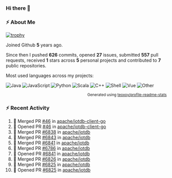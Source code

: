 ### Hi there 👋

### :zap: About Me

[![trophy](https://github-profile-trophy.vercel.app/?username=HTHou&theme=onedark)](https://github.com/ryo-ma/github-profile-trophy)
   
Joined Github **5** years ago.

Since then I pushed **626** commits, opened **27** issues, submitted **557** pull requests, received **1** stars across **5** personal projects and contributed to **7** public repositories.

Most used languages across my projects:

![Java](https://img.shields.io/static/v1?style=flat-square&label=%E2%A0%80&color=555&labelColor=%23b07219&message=Java%EF%B8%B194.4%25)
![JavaScript](https://img.shields.io/static/v1?style=flat-square&label=%E2%A0%80&color=555&labelColor=%23f1e05a&message=JavaScript%EF%B8%B11.4%25)
![Python](https://img.shields.io/static/v1?style=flat-square&label=%E2%A0%80&color=555&labelColor=%233572A5&message=Python%EF%B8%B10.7%25)
![Scala](https://img.shields.io/static/v1?style=flat-square&label=%E2%A0%80&color=555&labelColor=%23c22d40&message=Scala%EF%B8%B10.6%25)
![C++](https://img.shields.io/static/v1?style=flat-square&label=%E2%A0%80&color=555&labelColor=%23f34b7d&message=C%2B%2B%EF%B8%B10.6%25)
![Shell](https://img.shields.io/static/v1?style=flat-square&label=%E2%A0%80&color=555&labelColor=%2389e051&message=Shell%EF%B8%B10.4%25)
![Vue](https://img.shields.io/static/v1?style=flat-square&label=%E2%A0%80&color=555&labelColor=%2341b883&message=Vue%EF%B8%B10.3%25)
![Other](https://img.shields.io/static/v1?style=flat-square&label=%E2%A0%80&color=555&labelColor=%23ededed&message=Other%EF%B8%B11.2%25)

<p align="right"><sub>Generated using <a href="https://github.com/marketplace/actions/profile-readme-stats">teoxoy/profile-readme-stats</a></sub></p>


<!--![](https://github.com/HTHou/HTHou/blob/output/github-contribution-grid-snake.svg)-->

<!--![Haonan Hou's github stats](https://github-readme-stats.vercel.app/api?username=HTHou&count_private=true&show_icons=true&theme=onedark)-->

<!--![Haonan Hou's wakatime stats](https://github-readme-stats.vercel.app/api/wakatime?username=HTHou&layout=compact&theme=onedark)-->

<!--![Top Langs](https://github-readme-stats.vercel.app/api/top-langs/?username=HTHou&theme=onedark&layout=compact)-->

### :zap: Recent Activity
<!--START_SECTION:activity-->
1. 🎉 Merged PR [#46](https://github.com/apache/iotdb-client-go/pull/46) in [apache/iotdb-client-go](https://github.com/apache/iotdb-client-go)
2. 💪 Opened PR [#46](https://github.com/apache/iotdb-client-go/pull/46) in [apache/iotdb-client-go](https://github.com/apache/iotdb-client-go)
3. 🎉 Merged PR [#6838](https://github.com/apache/iotdb/pull/6838) in [apache/iotdb](https://github.com/apache/iotdb)
4. 🎉 Merged PR [#6843](https://github.com/apache/iotdb/pull/6843) in [apache/iotdb](https://github.com/apache/iotdb)
5. 🎉 Merged PR [#6841](https://github.com/apache/iotdb/pull/6841) in [apache/iotdb](https://github.com/apache/iotdb)
6. 🎉 Merged PR [#6786](https://github.com/apache/iotdb/pull/6786) in [apache/iotdb](https://github.com/apache/iotdb)
7. 💪 Opened PR [#6841](https://github.com/apache/iotdb/pull/6841) in [apache/iotdb](https://github.com/apache/iotdb)
8. 🎉 Merged PR [#6826](https://github.com/apache/iotdb/pull/6826) in [apache/iotdb](https://github.com/apache/iotdb)
9. 🎉 Merged PR [#6825](https://github.com/apache/iotdb/pull/6825) in [apache/iotdb](https://github.com/apache/iotdb)
10. 💪 Opened PR [#6825](https://github.com/apache/iotdb/pull/6825) in [apache/iotdb](https://github.com/apache/iotdb)
<!--END_SECTION:activity-->

<!--
**HTHou/HTHou** is a ✨ _special_ ✨ repository because its `README.md` (this file) appears on your GitHub profile.

Here are some ideas to get you started:

- 🔭 I’m currently working on ...
- 🌱 I’m currently learning ...
- 👯 I’m looking to collaborate on ...
- 🤔 I’m looking for help with ...
- 💬 Ask me about ...
- 📫 How to reach me: ...
- 😄 Pronouns: ...
- ⚡ Fun fact: ...
-->
